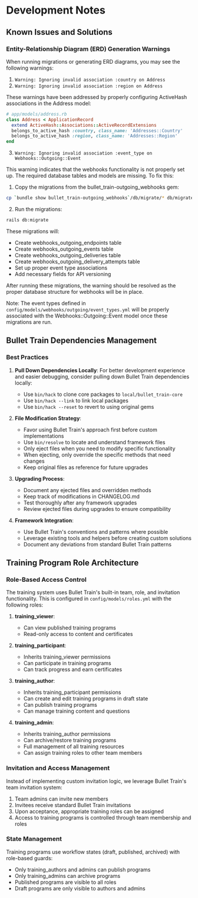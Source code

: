 # Development Notes

## Known Issues and Solutions

### Entity-Relationship Diagram (ERD) Generation Warnings

When running migrations or generating ERD diagrams, you may see the following warnings:

1. `Warning: Ignoring invalid association :country on Address`
2. `Warning: Ignoring invalid association :region on Address`

These warnings have been addressed by properly configuring ActiveHash associations in the Address model:

```ruby
# app/models/address.rb
class Address < ApplicationRecord
  extend ActiveHash::Associations::ActiveRecordExtensions
  belongs_to_active_hash :country, class_name: 'Addresses::Country'
  belongs_to_active_hash :region, class_name: 'Addresses::Region'
end
```

3. `Warning: Ignoring invalid association :event_type on Webhooks::Outgoing::Event`

This warning indicates that the webhooks functionality is not properly set up. The required database tables and models are missing. To fix this:

1. Copy the migrations from the bullet_train-outgoing_webhooks gem:
```bash
cp `bundle show bullet_train-outgoing_webhooks`/db/migrate/* db/migrate/
```

2. Run the migrations:
```bash
rails db:migrate
```

These migrations will:
- Create webhooks_outgoing_endpoints table
- Create webhooks_outgoing_events table
- Create webhooks_outgoing_deliveries table
- Create webhooks_outgoing_delivery_attempts table
- Set up proper event type associations
- Add necessary fields for API versioning

After running these migrations, the warning should be resolved as the proper database structure for webhooks will be in place.

Note: The event types defined in `config/models/webhooks/outgoing/event_types.yml` will be properly associated with the Webhooks::Outgoing::Event model once these migrations are run.

## Bullet Train Dependencies Management

### Best Practices

1. **Pull Down Dependencies Locally**: For better development experience and easier debugging, consider pulling down Bullet Train dependencies locally:
   - Use `bin/hack` to clone core packages to `local/bullet_train-core`
   - Use `bin/hack --link` to link local packages
   - Use `bin/hack --reset` to revert to using original gems

2. **File Modification Strategy**:
   - Favor using Bullet Train's approach first before custom implementations
   - Use `bin/resolve` to locate and understand framework files
   - Only eject files when you need to modify specific functionality
   - When ejecting, only override the specific methods that need changes
   - Keep original files as reference for future upgrades

3. **Upgrading Process**:
   - Document any ejected files and overridden methods
   - Keep track of modifications in CHANGELOG.md
   - Test thoroughly after any framework upgrades
   - Review ejected files during upgrades to ensure compatibility

4. **Framework Integration**:
    - Use Bullet Train's conventions and patterns where possible
    - Leverage existing tools and helpers before creating custom solutions
    - Document any deviations from standard Bullet Train patterns

## Training Program Role Architecture

### Role-Based Access Control

The training system uses Bullet Train's built-in team, role, and invitation functionality. This is configured in `config/models/roles.yml` with the following roles:

1. **training_viewer**:
   - Can view published training programs
   - Read-only access to content and certificates

2. **training_participant**:
   - Inherits training_viewer permissions
   - Can participate in training programs
   - Can track progress and earn certificates

3. **training_author**:
   - Inherits training_participant permissions
   - Can create and edit training programs in draft state
   - Can publish training programs
   - Can manage training content and questions

4. **training_admin**:
   - Inherits training_author permissions
   - Can archive/restore training programs
   - Full management of all training resources
   - Can assign training roles to other team members

### Invitation and Access Management

Instead of implementing custom invitation logic, we leverage Bullet Train's team invitation system:

1. Team admins can invite new members
2. Invitees receive standard Bullet Train invitations
3. Upon acceptance, appropriate training roles can be assigned
4. Access to training programs is controlled through team membership and roles

### State Management

Training programs use workflow states (draft, published, archived) with role-based guards:
- Only training_authors and admins can publish programs
- Only training_admins can archive programs
- Published programs are visible to all roles
- Draft programs are only visible to authors and admins